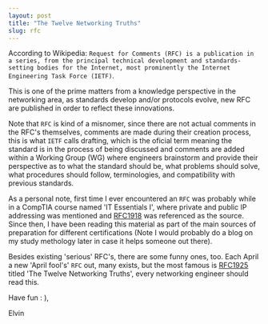```yaml
---
layout: post
title: "The Twelve Networking Truths"
slug: rfc
---
```

 
According to Wikipedia: `Request for Comments (RFC) is a publication in a series, from the principal technical development and standards-setting bodies for the Internet, most prominently the Internet Engineering Task Force (IETF)`. 
 
This is one of the prime matters from a knowledge perspective in the networking area, as standards develop and/or protocols evolve, new RFC are published in order to reflect these innovations. 

Note that `RFC` is kind of a misnomer, since there are not actual comments in the RFC's themselves, comments are made during their creation process, this is what `IETF` calls drafting, which is the oficial term meaning the standard is in the process of being discussed and comments are added within a Working Group (WG) where engineers brainstorm and provide their perspective as to what the standard should be, what problems should solve, what procedures should follow, terminologies, and compatibility with previous standards. 

As a personal note, first time I ever encountered an `RFC` was probably while in a CompTIA course named 'IT Essentials I', where private and public IP addressing was mentioned and [RFC1918](https://datatracker.ietf.org/doc/html/rfc1918) was referenced as the source. Since then, I have been reading this material as part of the main sources of preparation for different certifications (Note I would probably do a blog on my study methology later in case it helps someone out there).
 
Besides existing 'serious' RFC's, there are some funny ones, too. Each April a new 'April fool's' `RFC` out, many exists, but the most famous is [RFC1925](https://datatracker.ietf.org/doc/html/rfc1925) titled 'The Twelve Networking Truths', every networking engineer should read this.
 
Have fun : ),
 
Elvin 
